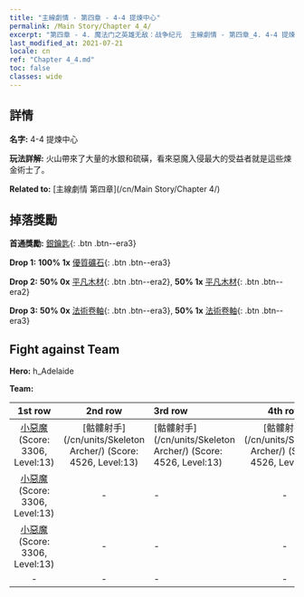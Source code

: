 ```yaml
---
title: "主線劇情 - 第四章 - 4-4 提煉中心"
permalink: /Main Story/Chapter 4_4/
excerpt: "第四章 - 4. 魔法门之英雄无敌：战争纪元  主線劇情 - 第四章_4. 4-4 提煉中心"
last_modified_at: 2021-07-21
locale: cn
ref: "Chapter 4_4.md"
toc: false
classes: wide
---
```


## 詳情

 **名字:** 4-4 提煉中心

 **玩法詳解:** 火山帶來了大量的水銀和硫磺，看來惡魔入侵最大的受益者就是這些煉金術士了。

 **Related to:** [主線劇情 第四章](/cn/Main Story/Chapter 4/)

## 掉落獎勵

 **首通獎勵:** [銀鑰匙](/cn/Items/con_693/){: .btn .btn--era3}

 **Drop 1:** **100% 1x** [優質礦石](/cn/Items/mat_12/){: .btn .btn--era3}

 **Drop 2:** **50% 0x** [平凡木材](/cn/Items/mat_7/){: .btn .btn--era2}, **50% 1x** [平凡木材](/cn/Items/mat_7/){: .btn .btn--era2}

 **Drop 3:** **50% 0x** [法術卷軸](/cn/Items/con_694/){: .btn .btn--era3}, **50% 1x** [法術卷軸](/cn/Items/con_694/){: .btn .btn--era3}


## Fight against Team
 **Hero:** h_Adelaide

 **Team:**


  | 1st row | 2nd row | 3rd row | 4th row |
  |:----:|:----:|:----|:----:|
  | [小惡魔](/cn/units/Imp/) (Score: 3306, Level:13)  | [骷髏射手](/cn/units/Skeleton Archer/) (Score: 4526, Level:13)  | [骷髏射手](/cn/units/Skeleton Archer/) (Score: 4526, Level:13)  | [骷髏射手](/cn/units/Skeleton Archer/) (Score: 4526, Level:13)  |
  | [小惡魔](/cn/units/Imp/) (Score: 3306, Level:13)  | - | - | - |
  | [小惡魔](/cn/units/Imp/) (Score: 3306, Level:13)  | - | - | - |
  | - | - | - | - |


